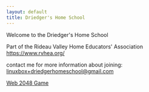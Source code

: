```yaml
---
layout: default 
title: Driedger's Home School
---
```


Welcome to the Driedger's Home School

Part of the Rideau Valley Home Educators' Association
https://www.rvhea.org/

contact me for more information about joining: linuxbox+driedgerhomeschool@gmail.com

[Web 2048 Game](web)
